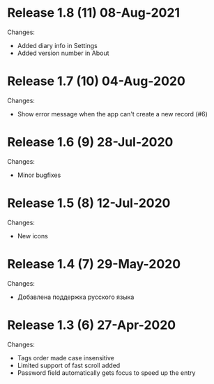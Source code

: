 # Release 1.8 (11) 08-Aug-2021

Changes:
- Added diary info in Settings
- Added version number in About

# Release 1.7 (10) 04-Aug-2020

Changes:
- Show error message when the app can't create a new record (#6)

# Release 1.6 (9) 28-Jul-2020

Changes:
- Minor bugfixes

# Release 1.5 (8) 12-Jul-2020

Changes:
- New icons

# Release 1.4 (7) 29-May-2020

Changes:
- Добавлена поддержка русского языка

# Release 1.3 (6) 27-Apr-2020

Changes:
- Tags order made case insensitive
- Limited support of fast scroll added
- Password field automatically gets focus to speed up the entry